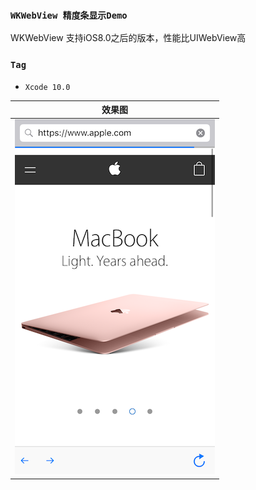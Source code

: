 ### `WKWebView 精度条显示Demo`

>
WKWebView 支持iOS8.0之后的版本，性能比UIWebView高

### `Tag`

- `Xcode 10.0`

效果图|
--------|
![image](https://github.com/iFallen/HWKWebView_Demo/raw/master/img/image1.png)|
